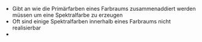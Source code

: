 - Gibt an wie die Primärfarben eines Farbraums zusammenaddiert werden müssen um eine Spektralfarbe zu erzeugen
- Oft sind einige Spektralfarben innerhalb eines Farbraums nicht realisierbar
- 